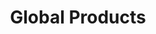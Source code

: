 ---
title: Global Products
category: 622b805aaec68102ea7fcbc2
slug: ruby-global-products
parentDoc: 6294d97ee723f1008d2ab28e
---